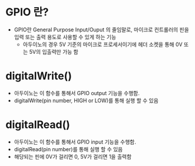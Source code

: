 # GPIO 란?
+ GPIO란 General Purpose Input/Ouput 의 줄임말로, 마이크로 컨트롤러의 핀을 입력 또는 출력 용도로 사용할 수 있게 하는 기능
  + 아두이노의 경우 5V 기준의 마이크로 프로세서이기에 헤더 소켓을 통해 0V 또는 5V의 입출력만 가능 함

# digitalWrite()
+ 아두이노는 이 함수를 통해서 GPIO output 기능을 수행함.
+ digitalWrite(pin number, HIGH or LOW)를 통해 실행 할 수 있음

# digitalRead()
+ 아두이노는 이 함수를 통해서 GPIO input 기능을 수행함.
+ digitalRead(pin number)를 통해 실행 할 수 있음
+ 해당되는 핀에 0V가 걸리면 0, 5V가 걸리면 1을 출력함
